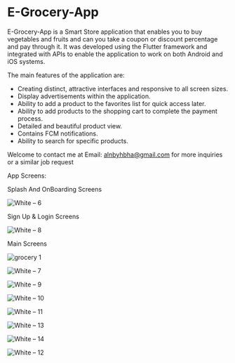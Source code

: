 # E-Grocery-App

E-Grocery-App is a Smart Store application that enables you to buy vegetables and fruits and can you take a coupon or discount percentage and pay through it. 
It was developed using the Flutter framework and integrated with APIs to enable the application to work on both Android and iOS systems.
 
The main features of the application are:
* Creating distinct, attractive interfaces and responsive to all screen sizes.
* Display advertisements within the application.
* Ability to add a product to the favorites list for quick access later.
* Ability to add products to the shopping cart to complete the payment process.
* Detailed and beautiful product view.
* Contains FCM notifications.
* Ability to search for specific products.
 
Welcome to contact me at Email: alnbyhbha@gmail.com for more inquiries or a similar job request

App Screens:

Splash And OnBoarding Screens

![White – 6](https://user-images.githubusercontent.com/42490211/232810021-aba62ada-ecb5-4fe0-b2fc-f2dc7e94dbad.jpg)

Sign Up & Login Screens

![White – 8](https://user-images.githubusercontent.com/42490211/232820556-9da034fc-513e-4d25-b985-d40e40f1fa6e.jpg)

Main Screens

![grocery 1](https://user-images.githubusercontent.com/42490211/232802538-cb953704-61e8-4d0a-ad49-7890cfeebb1d.jpg)

![White – 7](https://user-images.githubusercontent.com/42490211/234336136-aad5272d-632a-40f6-ae54-24dd56a97128.jpg)

![White – 9](https://user-images.githubusercontent.com/42490211/233426214-efeb7d1b-aab3-4469-8ba2-6c7cf4e10a87.jpg)

![White – 10](https://user-images.githubusercontent.com/42490211/233426759-6e24ae7e-d8db-456f-86af-bee11414104c.jpg)

![White – 11](https://user-images.githubusercontent.com/42490211/234338977-1552d3d2-04f4-4f52-a09c-bce7492aecc0.jpg)

![White – 13](https://user-images.githubusercontent.com/42490211/234340824-a40e9e70-88c3-4d0f-977c-8f7dd29d7bf2.jpg)

![White – 14](https://user-images.githubusercontent.com/42490211/234340162-87c48a3b-bee3-40c0-b3f9-e745c609df4c.jpg)

![White – 12](https://user-images.githubusercontent.com/42490211/234339228-9679d929-e13d-4c8a-9f7d-9e0a8f005367.jpg)
